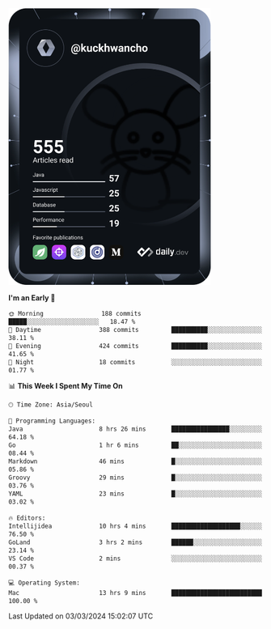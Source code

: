 <a href="https://app.daily.dev/kuckhwancho"><img src="https://github.com/kuckjwi0928/kuckjwi0928/blob/master/devcard.svg" width="400" alt="Kuckjwi Devcard"/></a>

<!--START_SECTION:waka-->
**I'm an Early 🐤** 

```text
🌞 Morning                188 commits         █████░░░░░░░░░░░░░░░░░░░░   18.47 % 
🌆 Daytime                388 commits         ██████████░░░░░░░░░░░░░░░   38.11 % 
🌃 Evening                424 commits         ██████████░░░░░░░░░░░░░░░   41.65 % 
🌙 Night                  18 commits          ░░░░░░░░░░░░░░░░░░░░░░░░░   01.77 % 
```


📊 **This Week I Spent My Time On** 

```text
🕑︎ Time Zone: Asia/Seoul

💬 Programming Languages: 
Java                     8 hrs 26 mins       ████████████████░░░░░░░░░   64.18 % 
Go                       1 hr 6 mins         ██░░░░░░░░░░░░░░░░░░░░░░░   08.44 % 
Markdown                 46 mins             █░░░░░░░░░░░░░░░░░░░░░░░░   05.86 % 
Groovy                   29 mins             █░░░░░░░░░░░░░░░░░░░░░░░░   03.76 % 
YAML                     23 mins             █░░░░░░░░░░░░░░░░░░░░░░░░   03.02 % 

🔥 Editors: 
Intellijidea             10 hrs 4 mins       ███████████████████░░░░░░   76.50 % 
GoLand                   3 hrs 2 mins        ██████░░░░░░░░░░░░░░░░░░░   23.14 % 
VS Code                  2 mins              ░░░░░░░░░░░░░░░░░░░░░░░░░   00.37 % 

💻 Operating System: 
Mac                      13 hrs 9 mins       █████████████████████████   100.00 % 
```


 Last Updated on 03/03/2024 15:02:07 UTC
<!--END_SECTION:waka-->

